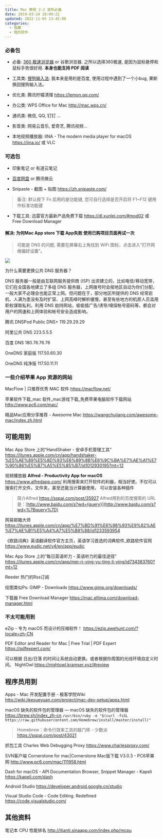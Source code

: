 ```yaml
---
title: Mac 教程 2-2 装机必备
date: 2019-03-24 18:09:22
updated: 2022-11-05 13:45:00
categories:
  - 收藏
  - 我的软件
---
```


### 必备包

* 必备: [360 极速浏览器](https://browser.360.cn/ee/mac/index.html) or 谷歌浏览器.  之所以选择360极速, 是因为鼠标悬停和鼠标手势很好用. **本身也能支持 PDF 阅读**

* 工具类: [搜狗输入法](https://pinyin.sogou.com/mac/): 我本来是用的是百度, 使用过程中遇到了一个小bug, 果断换回搜狗输入法。

* 优化类: 腾讯柠檬清理
<https://lemon.qq.com/>

* 办公类: WPS Office for Mac
<http://mac.wps.cn/>

* 通讯类: 微信, QQ, 钉钉 ...

* 影音类: 网易云音乐, 爱奇艺, 腾讯视频...

* 本地视频播放器:
IINA - The modern media player for macOS
<https://iina.io/>
或 VLC

### 可选包

* 印象笔记 or 有道云笔记

* [百度网盘](https://pan.baidu.com) or 腾讯微云

* Snipaste - 截图 + 贴图
<https://zh.snipaste.com/>

> 备注: 默认按下 Fn 启用的是功能键, 您可自行选择是否开启将 F1~F12 键用作标准功能键

* 下载工具:
迅雷官方最新产品免费下载
<https://dl.xunlei.com/#mod02>
或 Free Download Manager

#### 解决: 为何Mac App store 下载 App失败 使用已购项目页面再试一次

> 可能是 DNS 的问题, 需要在屏幕右上角找到 WiFi 图标，点击进入“打开网络偏好设置”。

![](https://upload-images.jianshu.io/upload_images/1662509-71ec5ac65ba9c947.png?imageMogr2/auto-orient/strip%7CimageView2/2/w/1240)

为什么需要更换公共 DNS 服务器？

DNS 服务器一般是由互联网服务提供商 (ISP) 出资建立的，比如电信/移动宽带，它们在全国各地建立了多组 DNS 服务器，上网拨号时会按地区自动为你们分配，一般大家不必理会也能正常上网。但问题在于，部分地区所提供的 DNS 经常宕机、人满为患没有及时扩容、上网高峰时解析缓慢，甚至有些地方的机房人员滥用职权谋取私利，利用 DNS 劫持网站，偷偷插广告/诱导/嗅探帐号密码等，都会对用户的网速和上网体验和帐号安全造成影响。

腾讯 DNSPod Public DNS+
119.29.29.29

阿里公共 DNS
223.5.5.5

百度 DNS
180.76.76.76

OneDNS 家庭版
117.50.60.30

OneDNS 纯净版
117.50.11.11

### 一些介绍苹果 App 资源的网站

MacFlow | 只推荐优秀 MAC 软件
<https://macflow.net/>

苹果软件下载_mac 软件_mac游戏下载_免费苹果电脑软件下载网站
<http://www.pc6.com/mac/>

精品Mac应用分享推荐 - Awesome Mac
<https://wangchujiang.com/awesome-mac/index.zh.html>

## 可能用到

Mac App Store 上的“HandShaker - 安卓手机管理工具”
<https://itunes.apple.com/cn/app/handshaker-%E5%AE%89%E5%8D%93%E6%89%8B%E6%9C%BA%E7%AE%A1%E7%90%86%E5%B7%A5%E5%85%B7/id1012930195?mt=12>

视频播放器 **Alfred - Productivity App for macOS**
<https://www.alfredapp.com/>
利用搜索来打开软件的利器，相当好使。不仅可以搜索打开文件，文件夹，甚至还能当计算器使用， 可以安装各种插件

> 简介Alfred <https://sspai.com/post/35927>
> Alfred用到的百度搜索的 URL 是：[http://www.baidu.com/s?wd={query}](http://www.baidu.com/s?wd=%7Bquery%7D)

网易邮箱大师
<https://itunes.apple.com/cn/app/%E7%BD%91%E6%98%93%E9%82%AE%E7%AE%B1%E5%A4%A7%E5%B8%88/id1233593954>

《欧路词典》英语翻译软件官方主页，英语学习首选的词典软件_欧路软件官网
<https://www.eudic.net/v4/en/app/eudic>

Mac App Store 上的“每日英语听力 - 英语听力的最佳途径”
<https://itunes.apple.com/cn/app/mei-ri-ying-yu-ting-li-ying/id734383760?mt=12>

Reeder 热门的Rss订阅

绘图类似Ps: GIMP - Downloads
<https://www.gimp.org/downloads/>

下载器
Free Download Manager
<https://mac.eltima.com/download-manager.html>

### 不太可能用到

eZip - 专为 macOS 而设计的压缩软件！
<https://ezip.awehunt.com/?locale=zh-CN>

PDF Editor and Reader for Mac | Free Trial | PDF Expert
<https://pdfexpert.com/>

可以根据 日出/日落 的时间让系统自动更换。或者根据你周围的光线环境自定义时间。
NightOwl
<https://nightowl.kramser.xyz/#review>

## 程序员用到

Apps - Mac 开发配置手册 - 极客学院Wiki
<http://wiki.jikexueyuan.com/project/mac-dev-setup/apps.html>

macOS 缺失的软件包的管理器 — macOS 缺失的软件包的管理器
<https://brew.sh/index_zh-cn>
`/usr/bin/ruby -e "$(curl -fsSL https://raw.githubusercontent.com/Homebrew/install/master/install)"`

> Homebrew：命令行效率工具的敲门砖 - 少数派
<https://sspai.com/post/43021>

抓包工具
Charles Web Debugging Proxy
<https://www.charlesproxy.com/>

SVN客户端
Cornerstone for mac|Cornerstone Mac版下载 V3.0.3 - PC6苹果网
<http://www.pc6.com/mac/111958.html>

Dash for macOS - API Documentation Browser, Snippet Manager - Kapeli
<https://kapeli.com/dash>

Android Studio
<https://developer.android.google.cn/studio>

Visual Studio Code - Code Editing. Redefined
<https://code.visualstudio.com/>

## 其他资料

笔记本 CPU 性能排名
<http://itianti.sinaapp.com/index.php/mcpu>
